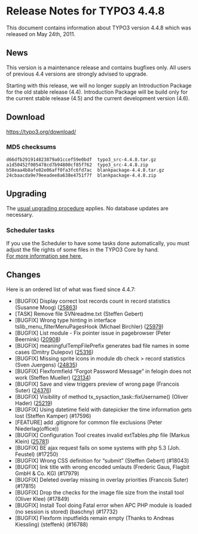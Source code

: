 Release Notes for TYPO3 4.4.8
=============================

This document contains information about TYPO3 version 4.4.8 which was
released on May 24th, 2011.

News
----

This version is a maintenance release and contains bugfixes only. All
users of previous 4.4 versions are strongly advised to upgrade.

Starting with this release, we will no longer supply an Introduction
Package for the old stable release (4.4). Introduction Package will be
build only for the current stable release (4.5) and the current
development version (4.6).

Download
--------

<https://typo3.org/download/>

### MD5 checksums

    d66dfb291914823879a01ccef59e0bdf  typo3_src-4.4.8.tar.gz
    a1d50452f005478cd7b94800cf85f762  typo3_src-4.4.8.zip
    b58eaa4b8afe02e06aff0fa3fc6fd7ac  blankpackage-4.4.8.tar.gz
    24cbaacda9e79eeadee8a638e4751f7f  blankpackage-4.4.8.zip

Upgrading
---------

The [usual upgrading
procedure](https://docs.typo3.org/typo3cms/InstallationGuide/) applies.
No database updates are necessary.

### Scheduler tasks

If you use the Scheduler to have some tasks done automatically, you must
adjust the file rights of some files in the TYPO3 Core by hand.\
[For more information see here.](https://forge.typo3.org/issues/27029)

Changes
-------

Here is an ordered list of what was fixed since 4.4.7:

-   \[BUGFIX\] Display correct lost records count in record statistics
    (Susanne Moog) ([25863](https://forge.typo3.org/issues/25863))
-   \[TASK\] Remove file SVNreadme.txt (Steffen Gebert)
-   \[BUGFIX\] Wrong type hinting in interface
    tslib\_menu\_filterMenuPagesHook (Michael Birchler)
    ([25979](https://forge.typo3.org/issues/25979))
-   \[BUGFIX\] List module - Fix pointer issue in pagebrowser (Peter
    Beernink) ([20908](https://forge.typo3.org/issues/20908))
-   \[BUGFIX\] meaningfulTempFilePrefix generates bad file names in some
    cases (Dmitry Dulepov)
    ([25316](https://forge.typo3.org/issues/25316))
-   \[BUGFIX\] Missing sprite icons in module db check &gt; record
    statistics (Sven Juergens)
    ([24835](https://forge.typo3.org/issues/24835))
-   \[BUGFIX\] Flexformfield “Forgot Password Message” in felogin does
    not work (Steffen Mueller)
    ([23134](https://forge.typo3.org/issues/23134))
-   \[BUGFIX\] Save and view triggers preview of wrong page (Francois
    Suter) ([24376](https://forge.typo3.org/issues/24376))
-   \[BUGFIX\] Visibility of method tx\_sysaction\_task::fixUsername()
    (Oliver Hader) ([25219](https://forge.typo3.org/issues/25219))
-   \[BUGFIX\] Using datetime field with datepicker the time information
    gets lost (Steffen Kamper) (\#17596)
-   \[FEATURE\] add .gitignore for common file exclusions (Peter
    Niederlag(office))
-   \[BUGFIX\] Configuration Tool creates invalid extTables.php file
    (Markus Klein) ([25781](https://forge.typo3.org/issues/25781))
-   \[BUGFIX\] BE ajax request fails on some systems with php 5.3 (Joh.
    Feustel) (\#17250)
-   \[BUGFIX\] Wrong CSS definition for “submit” (Steffen Gebert)
    (\#18043)
-   \[BUGFIX\] link title with wrong encoded umlauts (Frederic Gaus,
    Flagbit GmbH & Co. KG) (\#17979)
-   \[BUGFIX\] Deleted overlay missing in overlay priorities (Francois
    Suter) (\#17815)
-   \[BUGFIX\] Drop the checks for the image file size from the install
    tool (Oliver Klee) (\#17849)
-   \[BUGFIX\] Install Tool doing Fatal error when APC PHP module is
    loaded (no session is stored) (baschny) (\#17732)
-   \[BUGFIX\] Flexform inputfields remain empty (Thanks to Andreas
    Kiessling) (steffenk) (\#16788)


